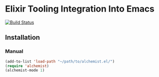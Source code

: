 # Elixir Tooling Integration Into Emacs

[![Build Status](https://travis-ci.org/tonini/alchemist.el.png)](https://travis-ci.org/tonini/alchemist.el)

## Installation

### Manual

```lisp
(add-to-list 'load-path "~/path/to/alchemist.el/")
(require 'alchemist)
(alchemist-mode 1)
```
